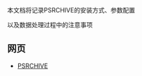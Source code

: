 本文档将记录PSRCHIVE的安装方式、参数配置

以及数据处理过程中的注意事项




## 网页

- [PSRCHIVE](https://psrchive.sourceforge.net/)

